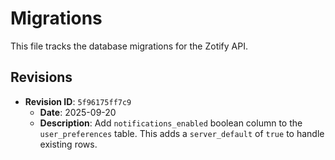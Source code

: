 <!-- ID: API-245 -->
# Migrations

This file tracks the database migrations for the Zotify API.

## Revisions

-   **Revision ID**: `5f96175ff7c9`
    -   **Date**: 2025-09-20
    -   **Description**: Add `notifications_enabled` boolean column to the `user_preferences` table. This adds a `server_default` of `true` to handle existing rows.
